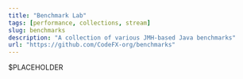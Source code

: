 ```yaml
---
title: "Benchmark Lab"
tags: [performance, collections, stream]
slug: benchmarks
description: "A collection of various JMH-based Java benchmarks"
url: "https://github.com/CodeFX-org/benchmarks"
---
```


$PLACEHOLDER
